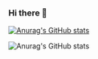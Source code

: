 ### Hi there 👋

<!--
**sajjad-dehghani/sajjad-dehghani** is a ✨ _special_ ✨ repository because its `README.md` (this file) appears on your GitHub profile.

Here are some ideas to get you started:

- 🔭 I’m currently working on ...
- 🌱 I’m currently learning ...
- 👯 I’m looking to collaborate on ...
- 🤔 I’m looking for help with ...
- 💬 Ask me about ...
- 📫 How to reach me: ...
- 😄 Pronouns: ...
- ⚡ Fun fact: ...
-->

[![Anurag's GitHub stats](https://github-readme-stats.vercel.app/api?username=sajjad-dehghani)](https://github.com/anuraghazra/github-readme-stats)

![Anurag's GitHub stats](https://github-readme-stats.vercel.app/api?username=sajjad-dehghani&show_icons=true&theme=algolia)
